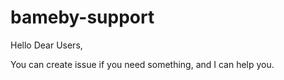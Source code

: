 # bameby-support

Hello Dear Users,

You can create issue if you need something, and I can help you.

